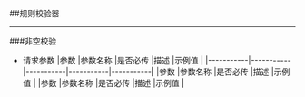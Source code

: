 
##规则校验器
***
###非空校验
* 请求参数
|参数		|参数名称	|是否必传	|描述		|示例值		|
|-----------|-----------|-----------|-----------|-----------|
|参数		|参数名称	|是否必传	|描述		|示例值		|
|参数		|参数名称	|是否必传	|描述		|示例值		|
